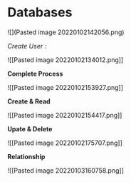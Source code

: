
<h1> Databases </h1>

![](Pasted image 20220102142056.png)

*Create User* :

![[Pasted image 20220102134012.png]]

**Complete Process**

![[Pasted image 20220102153927.png]]

**Create & Read**

![[Pasted image 20220102154417.png]]


**Upate & Delete**

![[Pasted image 20220102175707.png]]


**Relationship** 


![[Pasted image 20220103160758.png]]
